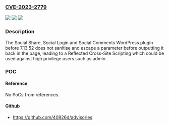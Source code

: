 ### [CVE-2023-2779](https://cve.mitre.org/cgi-bin/cvename.cgi?name=CVE-2023-2779)
![](https://img.shields.io/static/v1?label=Product&message=Social%20Share%2C%20Social%20Login%20and%20Social%20Comments%20Plugin&color=blue)
![](https://img.shields.io/static/v1?label=Version&message=0%3C%207.13.52%20&color=brighgreen)
![](https://img.shields.io/static/v1?label=Vulnerability&message=CWE-79%20Cross-Site%20Scripting%20(XSS)&color=brighgreen)

### Description

The Social Share, Social Login and Social Comments WordPress plugin before 7.13.52 does not sanitise and escape a parameter before outputting it back in the page, leading to a Reflected Cross-Site Scripting which could be used against high privilege users such as admin.

### POC

#### Reference
No PoCs from references.

#### Github
- https://github.com/40826d/advisories

